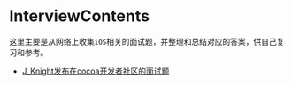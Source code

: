 # InterviewContents

这里主要是从网络上收集`iOS`相关的面试题，并整理和总结对应的答案，供自己复习和参考。

*  [J_Knight发布在cocoa开发者社区的面试题](https://github.com/emptywalker/InterviewContents/blob/master/J_Knight/readme.md)


